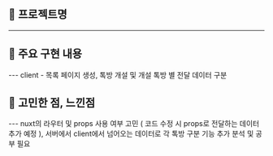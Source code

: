 ## 📌 프로젝트명

---

## 📝 주요 구현 내용

--- client - 목록 페이지 생성, 톡방 개설 및 개설 톡방 별 전달 데이터 구분 

## 🤔 고민한 점, 느낀점

--- nuxt의 라우터 및 props 사용 여부 고민 ( 코드 수정 시 props로 전달하는 데이터 추가 예정 ), 서버에서 client에서 넘어오는 데이터로 각 톡방 구분 기능 추가 분석 및 공부 필요